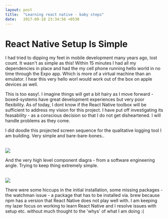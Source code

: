 ```yaml
---
layout: post
title:  "Learning react native - baby steps"
date:   2017-09-18 23:34:56 +0530
---
```


<h1> React Native Setup Is Simple </h1>
I had tried to dipping my feet in mobile development many years ago, lost count. It wasn't as simple as this! Within 15 minutes I had all my dependencies in place and had the my cell phone running hello world in no time through the Expo app. Which is more of a virtual machine than an emulator. I hear this very hello worl would work out of the box on apple devices as well.

This is too easy!. I imagine things will get a bit hairy as I move forward - boxed-systems have great development experiences but very poor flexibility. As of today, I dont know if the React Native toolbox will be sufficient to address my vision for this project. I have put off investigating its feasability - as a conscious decision so that I do not get disheartened. I will handle problems as they come.

I did doodle this projected screen sequence for the qualitative logging tool I am building. Very simple and bare-bare-bones..

<br/>
<img src="{{site.baseurl}}/images/screens.jpg"/>
<br/>

And the very high level component diagra - from a software engineering angle. Trying to keep thing extremely simple.

<br/>
<img src="{{site.baseurl}}/images/software-diagram.jpg"/>
<br/>

There were some hiccups in the initial installation, some missing packages - the watchman issue - a package that has to be installed via. brew because npm has a version that React Native does not play well with. I am keeping my lazer focus on working to learn React Native and I resolve issues with setup etc. without much thought to the 'whys' of what I am doing :(

